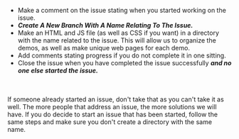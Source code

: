 - Make a comment on the issue stating when you started working on the issue.
- ***Create A New Branch With A Name Relating To The Issue.***
- Make an HTML and JS file (as well as CSS if you want) in a directory with the name related to the issue. This will allow us to organize the demos, as well as make unique web pages for each demo.
- Add comments stating progress if you do not complete it in one sitting.
- Close the issue when you have completed the issue successfully ***and no one else started the issue.***
<br>
<br>
If someone already started an issue, don't take that as you can't take it as well. The more people that address an issue, the more solutions we will have. If you do decide to start an issue that has been started, follow the same steps and make sure you don't create a directory with the same name.